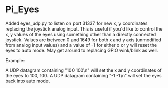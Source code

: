 # Pi_Eyes

Added eyes_udp.py to listen on port 31337 for new x, y coordinates replacing the joystick analog input. This is useful if you'd like to control the x, y values of the eyes using something other than a directly connected joystick. Values are between 0 and 1649 for both x and y axis (unmodified from analog input values) and a value of -1 for either x or y will reset the eyes to auto mode. May get around to replacing GPIO wink/blink as well. 

Example:

A UDP datagram containing "100 100\n" will set the x and y coordinates of the eyes to 100, 100.
A UDP datagram containing "-1 -1\n" will set the eyes back into auto mode.
